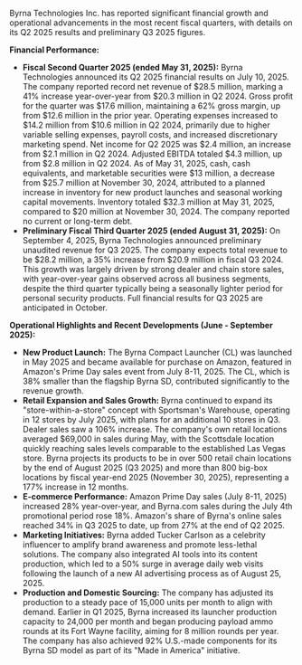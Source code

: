 Byrna Technologies Inc. has reported significant financial growth and operational advancements in the most recent fiscal quarters, with details on its Q2 2025 results and preliminary Q3 2025 figures.

**Financial Performance:**

*   **Fiscal Second Quarter 2025 (ended May 31, 2025):** Byrna Technologies announced its Q2 2025 financial results on July 10, 2025. The company reported record net revenue of $28.5 million, marking a 41% increase year-over-year from $20.3 million in Q2 2024. Gross profit for the quarter was $17.6 million, maintaining a 62% gross margin, up from $12.6 million in the prior year. Operating expenses increased to $14.2 million from $10.6 million in Q2 2024, primarily due to higher variable selling expenses, payroll costs, and increased discretionary marketing spend. Net income for Q2 2025 was $2.4 million, an increase from $2.1 million in Q2 2024. Adjusted EBITDA totaled $4.3 million, up from $2.8 million in Q2 2024. As of May 31, 2025, cash, cash equivalents, and marketable securities were $13 million, a decrease from $25.7 million at November 30, 2024, attributed to a planned increase in inventory for new product launches and seasonal working capital movements. Inventory totaled $32.3 million at May 31, 2025, compared to $20 million at November 30, 2024. The company reported no current or long-term debt.
*   **Preliminary Fiscal Third Quarter 2025 (ended August 31, 2025):** On September 4, 2025, Byrna Technologies announced preliminary unaudited revenue for Q3 2025. The company expects total revenue to be $28.2 million, a 35% increase from $20.9 million in fiscal Q3 2024. This growth was largely driven by strong dealer and chain store sales, with year-over-year gains observed across all business segments, despite the third quarter typically being a seasonally lighter period for personal security products. Full financial results for Q3 2025 are anticipated in October.

**Operational Highlights and Recent Developments (June - September 2025):**

*   **New Product Launch:** The Byrna Compact Launcher (CL) was launched in May 2025 and became available for purchase on Amazon, featured in Amazon's Prime Day sales event from July 8-11, 2025. The CL, which is 38% smaller than the flagship Byrna SD, contributed significantly to the revenue growth.
*   **Retail Expansion and Sales Growth:** Byrna continued to expand its "store-within-a-store" concept with Sportsman's Warehouse, operating in 12 stores by July 2025, with plans for an additional 10 stores in Q3. Dealer sales saw a 106% increase. The company's own retail locations averaged $69,000 in sales during May, with the Scottsdale location quickly reaching sales levels comparable to the established Las Vegas store. Byrna projects its products to be in over 500 retail chain locations by the end of August 2025 (Q3 2025) and more than 800 big-box locations by fiscal year-end 2025 (November 30, 2025), representing a 177% increase in 12 months.
*   **E-commerce Performance:** Amazon Prime Day sales (July 8-11, 2025) increased 28% year-over-year, and Byrna.com sales during the July 4th promotional period rose 18%. Amazon's share of Byrna's online sales reached 34% in Q3 2025 to date, up from 27% at the end of Q2 2025.
*   **Marketing Initiatives:** Byrna added Tucker Carlson as a celebrity influencer to amplify brand awareness and promote less-lethal solutions. The company also integrated AI tools into its content production, which led to a 50% surge in average daily web visits following the launch of a new AI advertising process as of August 25, 2025.
*   **Production and Domestic Sourcing:** The company has adjusted its production to a steady pace of 15,000 units per month to align with demand. Earlier in Q1 2025, Byrna increased its launcher production capacity to 24,000 per month and began producing payload ammo rounds at its Fort Wayne facility, aiming for 8 million rounds per year. The company has also achieved 92% U.S.-made components for its Byrna SD model as part of its "Made in America" initiative.